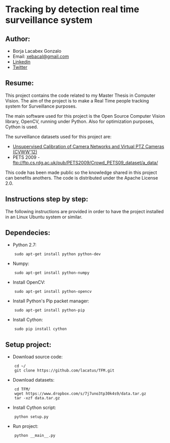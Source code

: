Tracking by detection real time surveillance system 
===================================================

Author:
-------

- Borja Lacabex Gonzalo
- Email: xebacal@gmail.com
- [Linkedin](http://bit.ly/blacabex)
- [Twitter](https://twitter.com/RoccoLacatus)

Resume:
-------

This project contains the code related to my Master Thesis in Computer Vision. The aim of the project is to make a Real Time people tracking system for Surveillance purposes.

The main software used for this project is the Open Source Computer Vision library, OpenCV, running under Python. Also for optimization purposes, Cython is used.

The surveillance datasets used for this project are:

- [Unsupervised Calibration of Camera Networks and Virtual PTZ Cameras (CVWW'12)](http://lrs.icg.tugraz.at/members/possegger#vptz)
- PETS 2009 - ftp://ftp.cs.rdg.ac.uk/pub/PETS2009/Crowd_PETS09_dataset/a_data/

This code has been made public so the knowledge shared in this project can benefits anothers. The code is distributed under the Apache License 2.0.

Instructions step by step:
--------------------------

The following instructions are provided in order to have the project installed in an Linux Ubuntu system or similar.

Dependecies:
------------

- Python 2.7:

```
    sudo apt-get install python python-dev
```

- Numpy:

```
	sudo apt-get install python-numpy
```

- Install OpenCV:

```
	sudo apt-get install python-opencv
```

- Install Python's Pip packet manager:

```
	sudo apt-get install python-pip
```

- Install Cython:

```
	sudo pip install cython
```

Setup project:
--------------

- Download source code:

```
	cd ~/
	git clone https://github.com/lacatus/TFM.git
```

- Download datasets:

```
	cd TFM/
	wget https://www.dropbox.com/s/7j7uno3tp30k4s9/data.tar.gz
	tar -xzf data.tar.gz
```

- Install Cython script:

```
	python setup.py
```

- Run project:

```
	python __main__.py
```